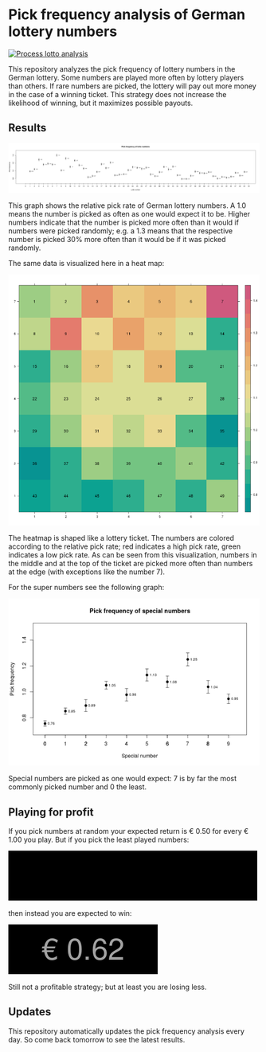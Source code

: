# Pick frequency analysis of German lottery numbers

[![Process lotto analysis](https://github.com/fasmat/lotto-analysis/actions/workflows/process-data.yaml/badge.svg)](https://github.com/fasmat/lotto-analysis/actions/workflows/process-data.yaml)

This repository analyzes the pick frequency of lottery numbers in the German lottery. Some numbers are played more often by lottery players than others.
If rare numbers are picked, the lottery will pay out more money in the case of a winning ticket. This strategy does not increase the likelihood of winning,
but it maximizes possible payouts.

## Results

![Results pick rates](plots/win3-general.png "Pick rates of numbers")

This graph shows the relative pick rate of German lottery numbers. A 1.0 means the number is picked as often as one would expect it to be. Higher numbers
indicate that the number is picked more often than it would if numbers were picked randomly; e.g. a 1.3 means that the respective number is picked 30% more
often than it would be if it was picked randomly.

The same data is visualized here in a heat map:

![Heatmap](plots/win3-general-heat.png "Lottery ticket heatmap")

The heatmap is shaped like a lottery ticket. The numbers are colored according to the relative pick rate; red indicates a high pick rate,
green indicates a low pick rate. As can be seen from this visualization, numbers in the middle and at the top of the ticket are picked more often than
numbers at the edge (with exceptions like the number 7).

For the super numbers see the following graph:

![Results pick rates special numbers](plots/win3-special.png "Pick rates of special numbers")

Special numbers are picked as one would expect: 7 is by far the most commonly picked number and 0 the least.

## Playing for profit

If you pick numbers at random your expected return is € 0.50 for every € 1.00 you play. But if you pick the least played numbers:

![Current best numbers to play](plots/win3-numbers.png "Current best numbers to play")

then instead you are expected to win:

![Expected return](plots/win3-expected-return.png "Expected return with least played numbers")

Still not a profitable strategy; but at least you are losing less.

## Updates

This repository automatically updates the pick frequency analysis every day. So come back tomorrow to see the latest results.
